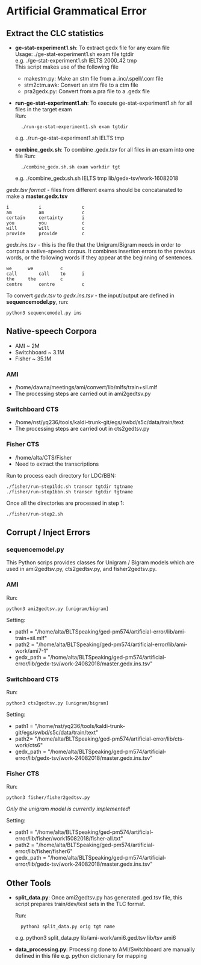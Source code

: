 
Artificial Grammatical Error
=====================================================

Extract the CLC statistics
--------------------------------------
- **ge-stat-experiment1.sh**: To extract gedx file for any exam file  
Usage: ./ge-stat-experiment1.sh exam file tgtdir  
e.g.	 ./ge-stat-experiment1.sh IELTS 2000_42 tmp  
This script makes use of the following file
	- makestm.py: Make an stm file from a .inc/.spell/.corr file
	- stm2ctm.awk: Convert an stm file to a ctm file
	- pra2gedx.py: Convert from a pra file to a .gedx file

- **run-ge-stat-experiment1.sh**: To execute ge-stat-experiment1.sh for all files in the target exam  
	Run: 
	
		./run-ge-stat-experiment1.sh exam tgtdir 
		 
	e.g. ./run-ge-stat-experiment1.sh IELTS tmp
    
- **combine_gedx.sh**: To combine .gedx.tsv for all files in an exam into one file 
	Run: 
	
		./combine_gedx.sh.sh exam workdir tgt
		 
	e.g. ./combine_gedx.sh.sh IELTS tmp lib/gedx-tsv/work-16082018

*gedx.tsv format* - files from different exams should be concatanated to make a **master.gedx.tsv**
	
	i       	i       		c  
	am      	am      		c  
	certain 	certainty 		i
	you     	you     		c
	will    	will    		c
	provide 	provide 		c
	
*gedx.ins.tsv* - this is the file that the Unigram/Bigram needs in order to corrput a native-speech corpus. It combines insertion errors to the previous words, or the following words if they appear at the beginning of sentences.

	we		we			c
	call		call	to		i
	the		the			c
	centre		centre			c
	
To convert *gedx.tsv* to *gedx.ins.tsv* - the input/output are defined in **sequencemodel.py**, run:

	python3 sequencemodel.py ins
	
Native-speech Corpora
--------------------------------------
- AMI	~ 2M
- Switchboard ~ 3.1M
- Fisher ~ 35.1M

### AMI
- /home/dawna/meetings/ami/convert/lib/mlfs/train+sil.mlf
- The processing steps are carried out in ami2gedtsv.py

### Switchboard CTS
- /home/nst/yq236/tools/kaldi-trunk-git/egs/swbd/s5c/data/train/text
- The processing steps are carried out in cts2gedtsv.py

### Fisher CTS
- /home/alta/CTS/Fisher
- Need to extract the transcriptions

Run to process each directory for LDC/BBN:

	./fisher/run-step1ldc.sh transcr tgtdir tgtname
	./fisher/run-step1bbn.sh transcr tgtdir tgtname

Once all the directories are processed in step 1:

	./fisher/run-step2.sh
	
Corrupt / Inject Errors
--------------------------------------
### sequencemodel.py
This Python scrips provides classes for Unigram / Bigram models which are used in ami2gedtsv.py, cts2gedtsv.py, and fisher2gedtsv.py.

### AMI
Run:

	python3 ami2gedtsv.py [unigram/bigram]

Setting:

- path1 = "/home/alta/BLTSpeaking/ged-pm574/artificial-error/lib/ami-train+sil.mlf"
- path2 = "/home/alta/BLTSpeaking/ged-pm574/artificial-error/lib/ami-work/ami7-1"
- gedx_path = "/home/alta/BLTSpeaking/ged-pm574/artificial-error/lib/gedx-tsv/work-24082018/master.gedx.ins.tsv"

### Switchboard CTS
Run:

	python3 cts2gedtsv.py [unigram/bigram]

Setting:

- path1 = "/home/nst/yq236/tools/kaldi-trunk-git/egs/swbd/s5c/data/train/text"
- path2= "/home/alta/BLTSpeaking/ged-pm574/artificial-error/lib/cts-work/cts6"
- gedx_path = "/home/alta/BLTSpeaking/ged-pm574/artificial-error/lib/gedx-tsv/work-24082018/master.gedx.ins.tsv"

### Fisher CTS
Run:

	python3 fisher/fisher2gedtsv.py

*Only the unigram model is currently implemented!*

Setting:

- path1 = "/home/alta/BLTSpeaking/ged-pm574/artificial-error/lib/fisher/work15082018/fisher-all.txt"
- path2 = "/home/alta/BLTSpeaking/ged-pm574/artificial-error/lib/fisher/fisher6"
- gedx_path = "/home/alta/BLTSpeaking/ged-pm574/artificial-error/lib/gedx-tsv/work-24082018/master.gedx.ins.tsv"
	
Other Tools
--------------------------------------
- **split_data.py**: Once ami2gedtsv.py has generated .ged.tsv file, this script prepares train/dev/test sets in the TLC format.  
	
	Run:
	 
		python3 split_data.py orig tgt name
		
	e.g. python3 split_data.py lib/ami-work/ami6.ged.tsv lib/tsv ami6
	
- **data_processing.py**: Processing done to AMI/Switchboard are manually defined in this file e.g. python dictionary for mapping

		



